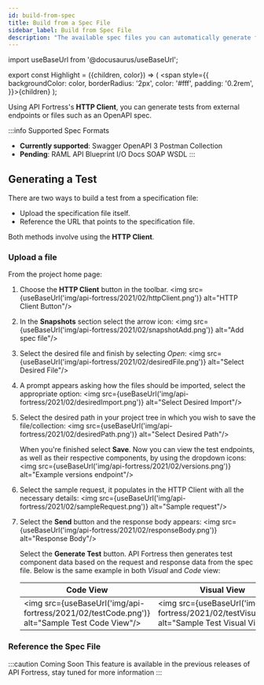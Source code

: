 ```yaml
---
id: build-from-spec
title: Build from a Spec File
sidebar_label: Build from Spec File
description: "The available spec files you can automatically generate from are: Swagger, RAML, OpenAPI 3, API Blueprint, I/O Docs, SOAP WSDL, and Postman Collection."
---
```


import useBaseUrl from '@docusaurus/useBaseUrl';

export const Highlight = ({children, color}) => ( <span style={{
      backgroundColor: color,
      borderRadius: '2px',
      color: '#fff',
      padding: '0.2rem',
    }}>{children}</span> );


Using API Fortress's **HTTP Client**, you can generate tests from external endpoints or files such as an OpenAPI spec.

:::info Supported Spec Formats
* **Currently supported**: <Highlight color="#37b732">Swagger</Highlight> <Highlight  color="#4e5b2e">OpenAPI 3</Highlight> <Highlight color="#ff6c37">Postman Collection</Highlight>
* **Pending**: <Highlight color="#29d3fe">RAML</Highlight> <Highlight color="#9073d2">API Blueprint</Highlight> <Highlight color="#c3090c">I/O Docs</Highlight> <Highlight color="#025b9c">SOAP</Highlight> <Highlight color="#025b9c">WSDL</Highlight>
:::
  
## Generating a Test

There are two ways to build a test from a specification file:

* Upload the specification file itself. 
* Reference the URL that points to the specification file. 

Both methods involve using the **HTTP Client**.

### Upload a file

From the project home page:

1. Choose the __HTTP Client__ button in the toolbar.
   <img src={useBaseUrl('img/api-fortress/2021/02/httpClient.png')} alt="HTTP Client Button"/>

1. In the **Snapshots** section select the arrow icon:
   <img src={useBaseUrl('img/api-fortress/2021/02/snapshotAdd.png')} alt="Add spec file"/>

1. Select the desired file and finish by selecting _Open_:
   <img src={useBaseUrl('img/api-fortress/2021/02/desiredFile.png')} alt="Select Desired File"/>

1. A prompt appears asking how the files should be imported, select the appropriate option:
   <img src={useBaseUrl('img/api-fortress/2021/02/desiredImport.png')} alt="Select Desired Import"/>

1. Select the desired path in your project tree in which you wish to save the file/collection:
   <img src={useBaseUrl('img/api-fortress/2021/02/desiredPath.png')} alt="Select Desired Path"/>
   
   When you're finished select **Save**. Now you can view the test endpoints, as well as their respective components, by using the dropdown icons:
   <img src={useBaseUrl('img/api-fortress/2021/02/versions.png')} alt="Example versions endpoint"/>
   
1. Select the sample request, it populates in the HTTP Client with all the necessary details:
   <img src={useBaseUrl('img/api-fortress/2021/02/sampleRequest.png')} alt="Sample request"/>
   
1. Select the **Send** button and the response body appears:
   <img src={useBaseUrl('img/api-fortress/2021/02/responseBody.png')} alt="Response Body"/>
   
   Select the **Generate Test** button. API Fortress then generates test component data based on the request and response data from the spec file. Below is the same example in both _Visual_ and _Code_ view:

   | Code View                                                                                    | Visual View                                                                                       |
   |----------------------------------------------------------------------------------------------|---------------------------------------------------------------------------------------------------|
   | <img src={useBaseUrl('img/api-fortress/2021/02/testCode.png')} alt="Sample Test Code View"/> | <img src={useBaseUrl('img/api-fortress/2021/02/testVisual.png')} alt="Sample Test Visual View"/>  |
   
### Reference the Spec File

:::caution Coming Soon
This feature is available in the previous releases of API Fortress, stay tuned for more information
:::